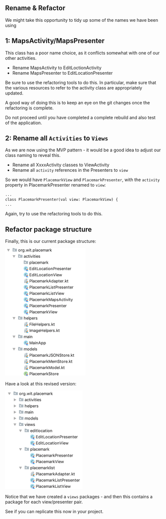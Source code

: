 ## Rename & Refactor

We might take this opportunity to tidy up some of the names we have been using

## 1: MapsActivity/MapsPresenter

This class has a poor name choice, as it conflicts somewhat with one of our other activities.

- Rename MapsActivity to EditLoctionActivity
- Rename MapsPresenter to EditLocationPresenter

Be sure to use the refactoring tools to do this. In particular, make sure that the various resources to refer to the activity class are appropriately updated.

A good way of doing this is to keep an eye on the git changes once the refactoring is complete.

Do not proceed until you have completed a complete rebuild and also test of the application.

## 2: Rename all `Activities` to `Views`

As we are now using the MVP pattern - it would be a good idea to adjust our class naming to reveal this.

- Rename all XxxxActivity classes to ViewActivity
- Rename all `activity` references in the Presenters to `view`

So we would have `PlacemarkView` and `PlacemarkPresenter`, with the `activity` property in PlacemarkPresenter renamed to `view`:

~~~
...
class PlacemarkPresenter(val view: PlacemarkView) {
...
~~~

Again, try to use the refactoring tools to do this.

## Refactor package structure

Finally, this is our current package structure:

![](img/11.png)

Have a look at this revised version:

![](img/10.png)

Notice that we have created a `views` packages - and then this contains a package for each view/presenter pair.

See if you can replicate this now in your project.